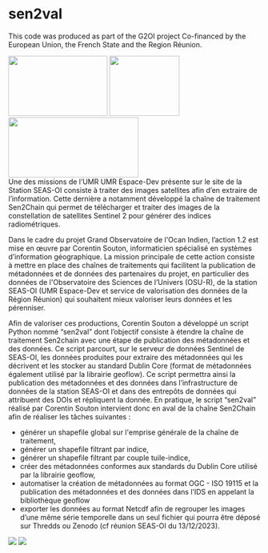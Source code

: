 # sen2val
This code was produced as part of the G2OI project Co-financed by the European Union, the French State and the Region Réunion.

<div  style="float:left;">
    <img height=120  width=198  src="https://upload.wikimedia.org/wikipedia/commons/b/b7/Flag_of_Europe.svg">
    <img  src="https://upload.wikimedia.org/wikipedia/fr/thumb/2/22/Republique-francaise-logo.svg/512px-Republique-francaise-logo.svg.png?20201008150502"  height=120  width=140 >
    <img  height=120  width=260  src="https://upload.wikimedia.org/wikipedia/fr/3/3b/Logolareunion.png">
</div>
<br>

<p>Une des missions de l’UMR UMR Espace-Dev présente sur le site de la Station SEAS-OI consiste à traiter des images satellites afin d’en extraire de l’information. Cette dernière a notamment développé la chaîne de traitement Sen2Chain qui permet de télécharger et traiter des images de la constellation de satellites Sentinel 2 pour générer des indices radiométriques.</p>

</p>Dans le cadre du projet Grand Observatoire de l'Ocan Indien, l’action 1.2 est mise en œuvre par Corentin Souton, informaticien spécialisé en systèmes d’information géographique. La mission principale de cette action consiste à mettre en place des chaînes de traitements qui facilitent la publication de métadonnées et de données des partenaires du projet, en particulier des données de l'Observatoire des Sciences de l’Univers (OSU-R), de la station SEAS-OI (UMR Espace-Dev et service de valorisation des données de la Région Réunion) qui souhaitent mieux valoriser leurs données et les pérenniser.</p>

<p>Afin de valoriser ces productions, Corentin Souton a développé un script Python nommé “sen2val” dont l’objectif consiste à étendre la chaîne de traitement Sen2chain avec une étape de publication des métadonnées et des données. Ce script parcourt, sur le serveur de données Sentinel de SEAS-OI, les données produites pour extraire des métadonnées qui les décrivent et les stocker au standard Dublin Core (format de métadonnées également utilisé par la librairie geoflow). Ce script permettra ainsi la publication des métadonnées et des données dans l’infrastructure de données de la station SEAS-OI et dans des entrepôts de données qui attribuent des DOIs et répliquent la donnée. En pratique, le script “sen2val” réalisé par Corentin Souton intervient donc en aval de la chaîne Sen2Chain afin de réaliser les tâches suivantes :
    <ul>
        <li>générer un shapefile global sur l'emprise générale de la chaîne de traitement,</li>
        <li>générer un shapefile filtrant par indice,</li>
        <li>générer un shapefile filtrant par couple tuile-indice,</li>
        <li>créer des métadonnées conformes aux standards du Dublin Core utilisé par la librairie geoflow,</li>
        <li>automatiser la création de métadonnées au format OGC - ISO 19115 et la publication des métadonnées et des données dans l’IDS en appelant la bibliothèque geoflow</li>
        <li>exporter les données au format Netcdf afin de regrouper les images d’une même série temporelle dans un seul fichier qui pourra être déposé sur Thredds ou Zenodo (cf réunion SEAS-OI du 13/12/2023).</li>
    </ul>
</p>
    <img src="https://drive.google.com/uc?id=1rOoQUX82i3eR3KBGz3mmMzgvJceo_wjl">
    <img src="https://drive.google.com/uc?id=1_wgT7WVSN6LNt9KmpoJCUrwTsV1Hhx8a">
